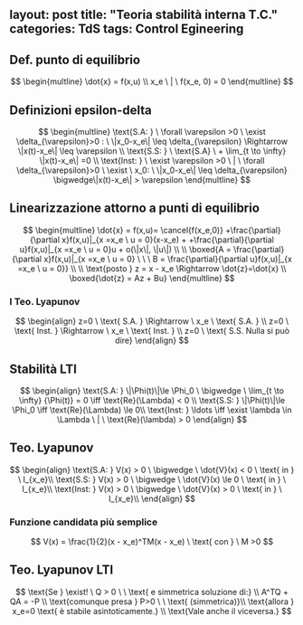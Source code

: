 layout: post
title: "Teoria stabilità interna T.C."
categories: TdS
tags: Control Egineering
---
## Def. punto di equilibrio

$$
\begin{multline}
\dot{x} = f(x,u) \\
x_e \ | \  f(x_e, 0) = 0
\end{multline}
$$

<!--excerpt-->
## Definizioni epsilon-delta

$$
\begin{multline}
\text{S.A: } \ \forall \varepsilon >0 \ \exist \delta_{\varepsilon}>0 : \ \|x_0-x_e\| \leq \delta_{\varepsilon} \Rightarrow \|x(t)-x_e\| \leq \varepsilon \\
\text{S.S: } \ \text{S.A} \ + \lim_{t \to \infty} \|x(t)-x_e\| =0 \\ 
\text{Inst: } \ \exist \varepsilon >0 \ | \ \forall \delta_{\varepsilon}>0 \ \exist \ x_0: \ \|x_0-x_e\| \leq \delta_{\varepsilon} \bigwedge\|x(t)-x_e\| > \varepsilon
\end{multline}
$$

## Linearizzazione attorno a punti di equilibrio

$$
\begin{multline}
\dot{x} = f(x,u)= \cancel{f(x_e,0)} +\frac{\partial}{\partial x}f(x,u)|_{x =x_e \ u = 0}(x-x_e) + +\frac{\partial}{\partial u}f(x,u)|_{x =x_e \ u = 0}u + o(\|x\|, \|u\|) \\  \\
\boxed{A = \frac{\partial}{\partial x}f(x,u)|_{x =x_e \ u = 0} \ \ \ B = \frac{\partial}{\partial u}f(x,u)|_{x =x_e \ u = 0}} \\ \\
\text{posto } z = x - x_e \Rightarrow \dot{z}=\dot{x} \\ 
\boxed{\dot{z} = Az + Bu}
\end{multline}
$$

### I Teo. Lyapunov

$$
\begin{align}
z=0 \ \text{ S.A. } \Rightarrow \ x_e  \ \text{ S.A. }  \\
z=0 \ \text{ Inst. } \Rightarrow \ x_e  \ \text{ Inst. } \\
z=0 \ \text{ S.S. Nulla si può dire} 
\end{align}
$$

## Stabilità LTI

$$
\begin{align}
\text{S.A: } \|\Phi(t)\|\le \Phi_0 \ \bigwedge \ \lim_{t \to \infty} {\Phi(t)} = 0  \iff \text{Re}(\Lambda) < 0 \\
 \text{S.S: } \|\Phi(t)\|\le \Phi_0 \iff \text{Re}(\Lambda) \le 0\\ 
\text{Inst: } \ldots \iff \exist \lambda \in \Lambda \ | \ \text{Re}(\lambda) > 0
\end{align}
$$

## Teo. Lyapunov

$$
\begin{align}
\text{S.A: } V(x) > 0 \ \bigwedge \ \dot{V}(x) < 0 \ \text{ in } \ I_{x_e}\\
 \text{S.S: } V(x) > 0 \ \bigwedge \ \dot{V}(x) \le 0 \ \text{ in } \ I_{x_e}\\ 
\text{Inst: } V(x) > 0 \ \bigwedge \ \dot{V}(x) > 0 \ \text{ in } \ I_{x_e}\\
\end{align}
$$

### Funzione candidata più semplice

$$
V(x) = \frac{1}{2}(x - x_e)^TM(x - x_e) \ \text{ con } \ M >0
$$

## Teo. Lyapunov LTI

$$
\text{Se } \exist! \ Q > 0 \ \ \text{    e simmetrica soluzione di:} \\
A^TQ + QA = -P \\
\text{comunque presa } P>0 \ \ \text{  (simmetrica)}\\
\text{allora } x_e=0 \text{ è stabile asintoticamente.} \\
\text{Vale anche il viceversa.}
$$

